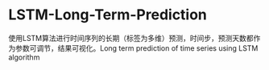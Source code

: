 # LSTM-Long-Term-Prediction
使用LSTM算法进行时间序列的长期（标签为多维）预测，时间步，预测天数都作为参数可调节，结果可视化。Long term prediction of time series using LSTM algorithm

